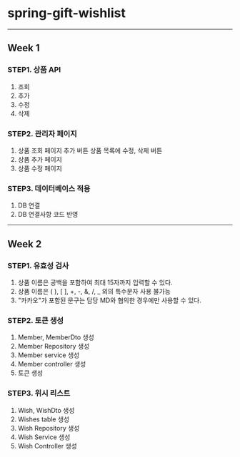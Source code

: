 # spring-gift-wishlist

<hr>

## Week 1
### STEP1. 상품 API
1. 조회
2. 추가
3. 수정
4. 삭제


### STEP2. 관리자 페이지
1. 상품 조회 페이지
   추가 버튼
   상품 목록에 수정, 삭제 버튼
2. 상품 추가 페이지
3. 상품 수정 페이지

### STEP3. 데이터베이스 적용
1. DB 연결
2. DB 연결사항 코드 반영

<hr>

## Week 2

### STEP1. 유효성 검사
1. 상품 이름은 공백을 포함하여 최대 15자까지 입력할 수 있다.
2. 상품 이름은 ( ), [ ], +, -, &, /, _ 외의 특수문자 사용 불가능
3. "카카오"가 포함된 문구는 담당 MD와 협의한 경우에만 사용할 수 있다.

### STEP2. 토큰 생성
1. Member, MemberDto 생성
2. Member Repository 생성
3. Member service 생성
4. Member controller 생성
5. 토큰 생성

### STEP3. 위시 리스트
1. Wish, WishDto 생성
2. Wishes table 생성
3. Wish Repository 생성
4. Wish Service 생성
5. Wish Controller 생성
